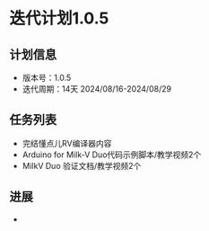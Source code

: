 # 迭代计划1.0.5

## 计划信息

- 版本号：1.0.5
- 迭代周期：14天 2024/08/16-2024/08/29

## 任务列表

- 完结懂点儿RV编译器内容
- Arduino for Milk-V Duo代码示例脚本/教学视频2个
- MilkV Duo 验证文档/教学视频2个


## 进展

- 

